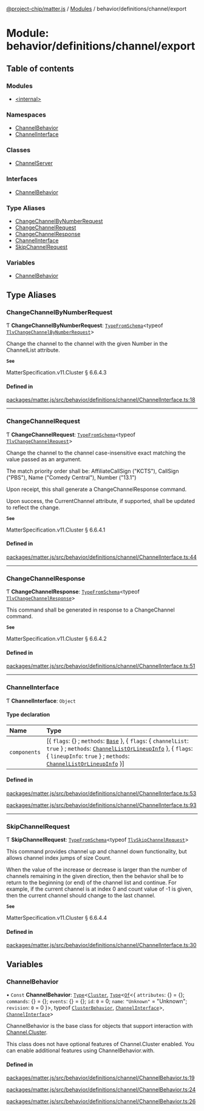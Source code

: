 [@project-chip/matter.js](../README.md) / [Modules](../modules.md) / behavior/definitions/channel/export

# Module: behavior/definitions/channel/export

## Table of contents

### Modules

- [\<internal\>](behavior_definitions_channel_export._internal_.md)

### Namespaces

- [ChannelBehavior](behavior_definitions_channel_export.ChannelBehavior.md)
- [ChannelInterface](behavior_definitions_channel_export.ChannelInterface.md)

### Classes

- [ChannelServer](../classes/behavior_definitions_channel_export.ChannelServer.md)

### Interfaces

- [ChannelBehavior](../interfaces/behavior_definitions_channel_export.ChannelBehavior-1.md)

### Type Aliases

- [ChangeChannelByNumberRequest](behavior_definitions_channel_export.md#changechannelbynumberrequest)
- [ChangeChannelRequest](behavior_definitions_channel_export.md#changechannelrequest)
- [ChangeChannelResponse](behavior_definitions_channel_export.md#changechannelresponse)
- [ChannelInterface](behavior_definitions_channel_export.md#channelinterface)
- [SkipChannelRequest](behavior_definitions_channel_export.md#skipchannelrequest)

### Variables

- [ChannelBehavior](behavior_definitions_channel_export.md#channelbehavior)

## Type Aliases

### ChangeChannelByNumberRequest

Ƭ **ChangeChannelByNumberRequest**: [`TypeFromSchema`](tlv_export.md#typefromschema)\<typeof [`TlvChangeChannelByNumberRequest`](cluster_export.Channel.md#tlvchangechannelbynumberrequest)\>

Change the channel to the channel with the given Number in the ChannelList attribute.

**`See`**

MatterSpecification.v11.Cluster § 6.6.4.3

#### Defined in

[packages/matter.js/src/behavior/definitions/channel/ChannelInterface.ts:18](https://github.com/project-chip/matter.js/blob/0c058ae17fdba4c0b89b8b13c309011d51782299/packages/matter.js/src/behavior/definitions/channel/ChannelInterface.ts#L18)

___

### ChangeChannelRequest

Ƭ **ChangeChannelRequest**: [`TypeFromSchema`](tlv_export.md#typefromschema)\<typeof [`TlvChangeChannelRequest`](cluster_export.Channel.md#tlvchangechannelrequest)\>

Change the channel to the channel case-insensitive exact matching the value passed as an argument.

The match priority order shall be: AffiliateCallSign ("KCTS"), CallSign ("PBS"), Name ("Comedy Central"), Number
("13.1")

Upon receipt, this shall generate a ChangeChannelResponse command.

Upon success, the CurrentChannel attribute, if supported, shall be updated to reflect the change.

**`See`**

MatterSpecification.v11.Cluster § 6.6.4.1

#### Defined in

[packages/matter.js/src/behavior/definitions/channel/ChannelInterface.ts:44](https://github.com/project-chip/matter.js/blob/0c058ae17fdba4c0b89b8b13c309011d51782299/packages/matter.js/src/behavior/definitions/channel/ChannelInterface.ts#L44)

___

### ChangeChannelResponse

Ƭ **ChangeChannelResponse**: [`TypeFromSchema`](tlv_export.md#typefromschema)\<typeof [`TlvChangeChannelResponse`](cluster_export.Channel.md#tlvchangechannelresponse)\>

This command shall be generated in response to a ChangeChannel command.

**`See`**

MatterSpecification.v11.Cluster § 6.6.4.2

#### Defined in

[packages/matter.js/src/behavior/definitions/channel/ChannelInterface.ts:51](https://github.com/project-chip/matter.js/blob/0c058ae17fdba4c0b89b8b13c309011d51782299/packages/matter.js/src/behavior/definitions/channel/ChannelInterface.ts#L51)

___

### ChannelInterface

Ƭ **ChannelInterface**: `Object`

#### Type declaration

| Name | Type |
| :------ | :------ |
| `components` | [\{ `flags`: {} ; `methods`: [`Base`](../interfaces/behavior_definitions_channel_export.ChannelInterface.Base.md)  }, \{ `flags`: \{ `channelList`: ``true``  } ; `methods`: [`ChannelListOrLineupInfo`](../interfaces/behavior_definitions_channel_export.ChannelInterface.ChannelListOrLineupInfo.md)  }, \{ `flags`: \{ `lineupInfo`: ``true``  } ; `methods`: [`ChannelListOrLineupInfo`](../interfaces/behavior_definitions_channel_export.ChannelInterface.ChannelListOrLineupInfo.md)  }] |

#### Defined in

[packages/matter.js/src/behavior/definitions/channel/ChannelInterface.ts:53](https://github.com/project-chip/matter.js/blob/0c058ae17fdba4c0b89b8b13c309011d51782299/packages/matter.js/src/behavior/definitions/channel/ChannelInterface.ts#L53)

[packages/matter.js/src/behavior/definitions/channel/ChannelInterface.ts:93](https://github.com/project-chip/matter.js/blob/0c058ae17fdba4c0b89b8b13c309011d51782299/packages/matter.js/src/behavior/definitions/channel/ChannelInterface.ts#L93)

___

### SkipChannelRequest

Ƭ **SkipChannelRequest**: [`TypeFromSchema`](tlv_export.md#typefromschema)\<typeof [`TlvSkipChannelRequest`](cluster_export.Channel.md#tlvskipchannelrequest)\>

This command provides channel up and channel down functionality, but allows channel index jumps of size Count.

When the value of the increase or decrease is larger than the number of channels remaining in the given direction,
then the behavior shall be to return to the beginning (or end) of the channel list and continue. For example, if the
current channel is at index 0 and count value of -1 is given, then the current channel should change to the last
channel.

**`See`**

MatterSpecification.v11.Cluster § 6.6.4.4

#### Defined in

[packages/matter.js/src/behavior/definitions/channel/ChannelInterface.ts:30](https://github.com/project-chip/matter.js/blob/0c058ae17fdba4c0b89b8b13c309011d51782299/packages/matter.js/src/behavior/definitions/channel/ChannelInterface.ts#L30)

## Variables

### ChannelBehavior

• `Const` **ChannelBehavior**: [`Type`](../interfaces/behavior_cluster_export.ClusterBehavior.Type.md)\<[`Cluster`](../interfaces/cluster_export.Channel.Cluster.md), [`Type`](../interfaces/behavior_cluster_export.ClusterBehavior.Type.md)\<[`Of`](../interfaces/cluster_export.ClusterType.Of.md)\<\{ `attributes`: {} = \{}; `commands`: {} = \{}; `events`: {} = \{}; `id`: ``0`` = 0; `name`: ``"Unknown"`` = "Unknown"; `revision`: ``0`` = 0 }\>, typeof [`ClusterBehavior`](behavior_cluster_export.ClusterBehavior.md), [`ChannelInterface`](behavior_definitions_channel_export.md#channelinterface)\>, [`ChannelInterface`](behavior_definitions_channel_export.md#channelinterface)\>

ChannelBehavior is the base class for objects that support interaction with [Channel.Cluster](cluster_export.Channel.md#cluster).

This class does not have optional features of Channel.Cluster enabled. You can enable additional features using
ChannelBehavior.with.

#### Defined in

[packages/matter.js/src/behavior/definitions/channel/ChannelBehavior.ts:19](https://github.com/project-chip/matter.js/blob/0c058ae17fdba4c0b89b8b13c309011d51782299/packages/matter.js/src/behavior/definitions/channel/ChannelBehavior.ts#L19)

[packages/matter.js/src/behavior/definitions/channel/ChannelBehavior.ts:24](https://github.com/project-chip/matter.js/blob/0c058ae17fdba4c0b89b8b13c309011d51782299/packages/matter.js/src/behavior/definitions/channel/ChannelBehavior.ts#L24)

[packages/matter.js/src/behavior/definitions/channel/ChannelBehavior.ts:26](https://github.com/project-chip/matter.js/blob/0c058ae17fdba4c0b89b8b13c309011d51782299/packages/matter.js/src/behavior/definitions/channel/ChannelBehavior.ts#L26)

